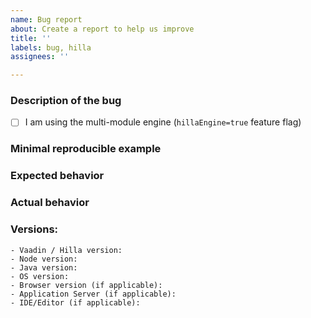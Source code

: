```yaml
---
name: Bug report
about: Create a report to help us improve
title: ''
labels: bug, hilla
assignees: ''

---
```


<!--
Please READ these instructions & USE the issue template below, Thank You!

Only use GitHub issues for bugs and feature requests.   
For general support from the community, use Vaadin discord chat https://vaad.in/fusion instead.

NOTE: Issues concerning certain UI components should go to the components repository https://github.com/vaadin/web-components .

Good quality bug report increases the likelihood to get the bug fixed. A bad quality one will likely be just closed. Please use the following template to report bugs.
-->
### Description of the bug 
<!-- Explain briefly what is broken or what you want to achieve -->

- [ ] I am using the multi-module engine (`hillaEngine=true` feature flag)

### Minimal reproducible example
<!-- What are the steps to reproduce the issue, example project or a code snippet without dependencies -->
### Expected behavior
<!-- What should happen -->
### Actual behavior
<!-- What actually happens, attach server/browser logs when there are errors/exceptions -->
### Versions:
    - Vaadin / Hilla version:
    - Node version:
    - Java version:
    - OS version:
    - Browser version (if applicable):
    - Application Server (if applicable):
    - IDE/Editor (if applicable):
